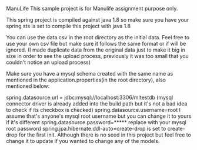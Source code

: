 ManuLife
This sample project is for Manulife assignment purpose only.

This spring project is compiled against java 1.8 so make sure you have your spring sts is set to compile this project with java 1.8

You can use the data.csv in the root directory as the initial data. Feel free to use your own csv file but make sure it follows the same format or if will be ignored. (I made duplicate data from the original data just to make it big in size in order to see the upload process, previously it was too small that you couldn't notice an upload process)

Make sure you have a mysql schema created with the same name as mentioned in the application.properties(in the root directory), also mentioned below:

spring.datasource.url = jdbc:mysql://localhost:3306/mltestdb (mysql connector driver is already added into the build path but it's not a bad idea to check if its checkbox is checked)
spring.datasource.username=root I assume that's anyone's mysql root username but you can change it to yours if it's different
spring.datasource.password=***** replace with your mysql root password
spring.jpa.hibernate.ddl-auto=create-drop is set to create-drop for the first init. Although there is no seed in this project but feel free to change it to update if you wanted to change any of the models.
